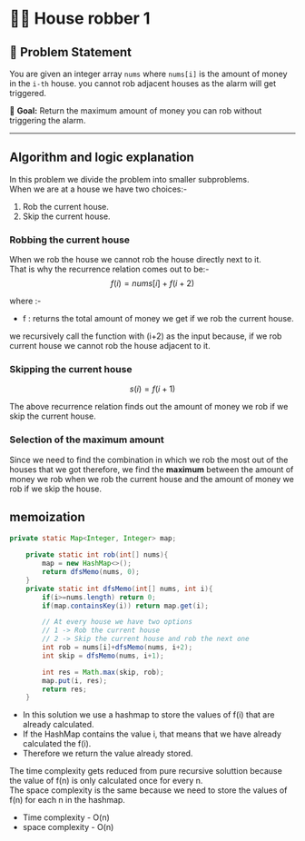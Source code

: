 # 🧗‍♂️ House robber 1

## 📌 Problem Statement

You are given an integer array `nums` where `nums[i]` is the amount of money in the `i-th` house. you cannot rob adjacent houses as the alarm will get triggered.

🔽 **Goal:** Return the maximum amount of money you can rob without triggering the alarm.

---

## Algorithm and logic explanation
In this problem we divide the problem into smaller subproblems.</br>
When we are at a house we have two choices:-
1. Rob the current house.
2. Skip the current house.

### Robbing the current house
When we rob the house we cannot rob the house directly next to it.</br>
That is why the recurrence relation comes out to be:-
$$ f(i) = nums[i] + f(i+2) $$

where :-</br>
* f : returns the total amount of money we get if we rob the current house.</br>

we recursively call the function with (i+2) as the input because, if we rob current house we cannot rob the house adjacent to it.

### Skipping the current house
$$ s(i) = f(i+1) $$

The above recurrence relation finds out the amount of money we rob if we skip the current house.

### Selection of the maximum amount
Since we need to find the combination in which we rob the most out of the houses that we got therefore, we find the **maximum** between the amount of money we rob when we rob the current house and the amount of money we rob if we skip the house.

## memoization

```java
private static Map<Integer, Integer> map;
    
    private static int rob(int[] nums){
        map = new HashMap<>();
        return dfsMemo(nums, 0);
    }
    private static int dfsMemo(int[] nums, int i){
        if(i>=nums.length) return 0;
        if(map.containsKey(i)) return map.get(i);

        // At every house we have two options
        // 1 -> Rob the current house
        // 2 -> Skip the current house and rob the next one
        int rob = nums[i]+dfsMemo(nums, i+2);
        int skip = dfsMemo(nums, i+1);

        int res = Math.max(skip, rob);
        map.put(i, res);
        return res;
    }
```
- In this solution we use a hashmap to store the values of f(i) that are already calculated.
- If the HashMap contains the value i, that means that we have already calculated the f(i).
- Therefore we return the value already stored.

The time complexity gets reduced from pure recursive soluttion because the value of f(n) is only calculated once for every n.</br>
The space complexity is the same because we need to store the values of f(n) for each n in the hashmap.
- Time complexity - O(n)
- space complexity - O(n) 